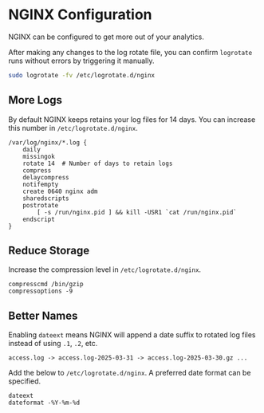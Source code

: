 # NGINX Configuration

NGINX can be configured to get more out of your analytics.

After making any changes to the log rotate file, you can confirm `logrotate` runs without errors by triggering it manually.

```bash
sudo logrotate -fv /etc/logrotate.d/nginx
```

## More Logs

By default NGINX keeps retains your log files for 14 days. You can increase this number in `/etc/logrotate.d/nginx`.

```nginx
/var/log/nginx/*.log {
    daily
    missingok
    rotate 14  # Number of days to retain logs
    compress
    delaycompress
    notifempty
    create 0640 nginx adm
    sharedscripts
    postrotate
        [ -s /run/nginx.pid ] && kill -USR1 `cat /run/nginx.pid`
    endscript
}
```

## Reduce Storage

Increase the compression level in `/etc/logrotate.d/nginx`.

```nginx
compresscmd /bin/gzip
compressoptions -9
```

## Better Names

Enabling `dateext` means NGINX will append a date suffix to rotated log files instead of using `.1`, `.2`, etc.

```
access.log -> access.log-2025-03-31 -> access.log-2025-03-30.gz ...
```

Add the below to `/etc/logrotate.d/nginx`. A preferred date format can be specified.

```nginx
dateext
dateformat -%Y-%m-%d
```

<!-- ## Better Errors

```nginx
error_log /var/log/nginx/error.log warn;  # Levels: debug, info, notice, warn, error, crit, alert, emerg
``` -->

<!-- ## Better Logs -->

